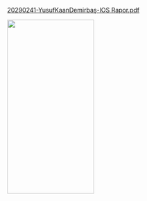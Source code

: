 
[20290241-YusufKaanDemirbaş-IOS Rapor.pdf](https://github.com/user-attachments/files/15788819/20290241-YusufKaanDemirbas-IOS.Rapor.pdf)

<img src="https://github.com/yusufkaan345/Nike-Clone-With-React-Native/assets/79467236/a51639bb-a776-439d-9787-4ca7fed03896" width="200" height="400">

